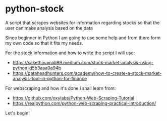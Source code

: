 # python-stock
A script that scrapes websites for information regarding stocks
so that the user can make analysis based on the data

Since beginner in Python I am going to use some help and from there form my own code 
so that it fits my needs.

For the stock information and how to write the script I will use:
- https://sakethmamidi99.medium.com/stock-market-analysis-using-python-d5b3aaa0a94b
- https://dataheadhunters.com/academy/how-to-create-a-stock-market-analysis-tool-in-python-for-finance

For webscraping and how it's done I shall learn from:
- https://github.com/oxylabs/Python-Web-Scraping-Tutorial
- https://realpython.com/python-web-scraping-practical-introduction/

Let's begin!
